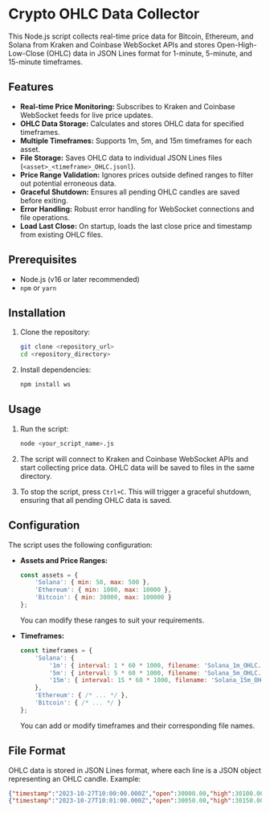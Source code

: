 # Crypto OHLC Data Collector

This Node.js script collects real-time price data for Bitcoin, Ethereum, and Solana from Kraken and Coinbase WebSocket APIs and stores Open-High-Low-Close (OHLC) data in JSON Lines format for 1-minute, 5-minute, and 15-minute timeframes.

## Features

-   **Real-time Price Monitoring:** Subscribes to Kraken and Coinbase WebSocket feeds for live price updates.
-   **OHLC Data Storage:** Calculates and stores OHLC data for specified timeframes.
-   **Multiple Timeframes:** Supports 1m, 5m, and 15m timeframes for each asset.
-   **File Storage:** Saves OHLC data to individual JSON Lines files (`<asset>_<timeframe>_OHLC.jsonl`).
-   **Price Range Validation:** Ignores prices outside defined ranges to filter out potential erroneous data.
-   **Graceful Shutdown:** Ensures all pending OHLC candles are saved before exiting.
-   **Error Handling:** Robust error handling for WebSocket connections and file operations.
-   **Load Last Close:** On startup, loads the last close price and timestamp from existing OHLC files.

## Prerequisites

-   Node.js (v16 or later recommended)
-   `npm` or `yarn`

## Installation

1.  Clone the repository:

    ```bash
    git clone <repository_url>
    cd <repository_directory>
    ```

2.  Install dependencies:

    ```bash
    npm install ws
    ```

## Usage

1.  Run the script:

    ```bash
    node <your_script_name>.js
    ```

2.  The script will connect to Kraken and Coinbase WebSocket APIs and start collecting price data. OHLC data will be saved to files in the same directory.

3.  To stop the script, press `Ctrl+C`. This will trigger a graceful shutdown, ensuring that all pending OHLC data is saved.

## Configuration

The script uses the following configuration:

-   **Assets and Price Ranges:**

    ```javascript
    const assets = {
        'Solana': { min: 50, max: 500 },
        'Ethereum': { min: 1000, max: 10000 },
        'Bitcoin': { min: 30000, max: 100000 }
    };
    ```

    You can modify these ranges to suit your requirements.

-   **Timeframes:**

    ```javascript
    const timeframes = {
        'Solana': {
            '1m': { interval: 1 * 60 * 1000, filename: 'Solana_1m_OHLC.jsonl', /* ... */ },
            '5m': { interval: 5 * 60 * 1000, filename: 'Solana_5m_OHLC.jsonl', /* ... */ },
            '15m': { interval: 15 * 60 * 1000, filename: 'Solana_15m_OHLC.jsonl', /* ... */ }
        },
        'Ethereum': { /* ... */ },
        'Bitcoin': { /* ... */ }
    };
    ```

    You can add or modify timeframes and their corresponding file names.

## File Format

OHLC data is stored in JSON Lines format, where each line is a JSON object representing an OHLC candle. Example:

```json
{"timestamp":"2023-10-27T10:00:00.000Z","open":30000.00,"high":30100.00,"low":29900.00,"close":30050.00}
{"timestamp":"2023-10-27T10:01:00.000Z","open":30050.00,"high":30150.00,"low":30000.00,"close":30120.00}
